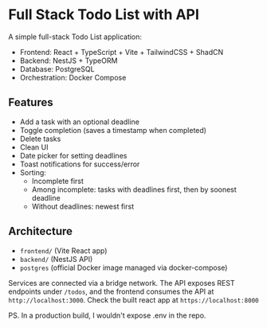# Full Stack Todo List with API

A simple full-stack Todo List application:

- Frontend: React + TypeScript + Vite + TailwindCSS + ShadCN
- Backend: NestJS + TypeORM
- Database: PostgreSQL
- Orchestration: Docker Compose

## Features

- Add a task with an optional deadline
- Toggle completion (saves a timestamp when completed)
- Delete tasks
- Clean UI
- Date picker for setting deadlines
- Toast notifications for success/error
- Sorting:
  - Incomplete first
  - Among incomplete: tasks with deadlines first, then by soonest deadline
  - Without deadlines: newest first

## Architecture

- `frontend/` (Vite React app)
- `backend/` (NestJS API)
- `postgres` (official Docker image managed via docker-compose)

Services are connected via a bridge network. The API exposes REST endpoints under `/todos`, and the frontend consumes the API at `http://localhost:3000`. Check the built react app at `https://localhost:8000`

PS. In a production build, I wouldn't expose .env in the repo.
